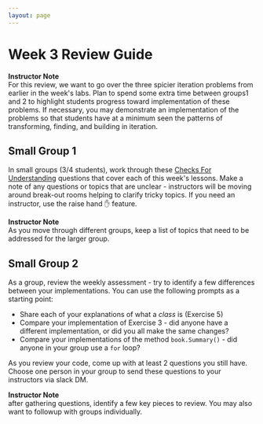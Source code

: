 ```yaml
---
layout: page
---
```


# Week 3 Review Guide

<aside class="instructor-notes">
    <p><strong>Instructor Note</strong><br>For this review, we want to go over the three spicier iteration problems from earlier in the week's labs.  Plan to spend some extra time between groups1 and 2 to highlight students progress toward implementation of these problems.  If necessary, you may demonstrate an implementation of the problems so that students have at a minimum seen the patterns of transforming, finding, and building in iteration.</p>
</aside>

## Small Group 1
In small groups (3/4 students), work through these [Checks For Understanding](/module1/lessons/week3/CFUReview) questions that cover each of this week's lessons.  Make a note of any questions or topics that are unclear - instructors will be moving around break-out rooms helping to clarify tricky topics.  If you need an instructor, use the raise hand ✋ feature.

<aside class="instructor-notes">
    <p><strong>Instructor Note</strong><br>As you move through different groups, keep a list of topics that need to be addressed for the larger group.</p>
</aside>

## Small Group 2
As a group, review the weekly assessment - try to identify a few differences between your implementations.  You can use the following prompts as a starting point:

* Share each of your explanations of what a *class* is (Exercise 5)
* Compare your implementation of Exercise 3 - did anyone have a different implementation, or did you all make the same changes?
* Compare your implementations of the method `book.Summary()` - did anyone in your group use a `for` loop?

As you review your code, come up with at least 2 questions you still have.  Choose one person in your group to send these questions to your instructors via slack DM.

<aside class="instructor-notes">
    <p><strong>Instructor Note</strong><br>after gathering questions, identify a few key pieces to review.  You may also want to followup with groups individually.</p>
</aside>